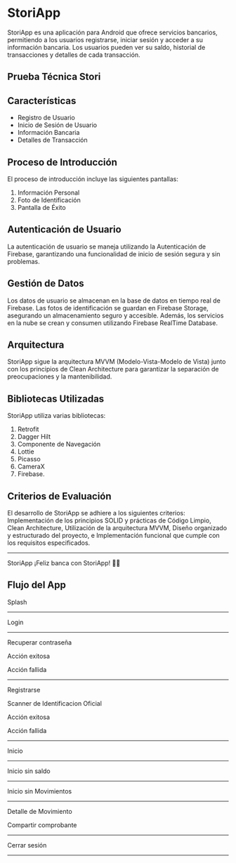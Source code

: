 <h1>StoriApp</h1>
    <p>StoriApp es una aplicación para Android que ofrece servicios bancarios, permitiendo a los usuarios registrarse, iniciar sesión y acceder a su información bancaria. Los usuarios pueden ver su saldo, historial de transacciones y detalles de cada transacción.</p>

  <h2>Prueba Técnica Stori</h2>
  <h2>Características</h2>
    <ul>
        <li>Registro de Usuario</li>
        <li>Inicio de Sesión de Usuario</li>
        <li>Información Bancaria</li>
        <li>Detalles de Transacción</li>
    </ul>

  <h2>Proceso de Introducción</h2>
    <p>El proceso de introducción incluye las siguientes pantallas:</p>
    <ol>
        <li>Información Personal</li>
        <li>Foto de Identificación</li>
        <li>Pantalla de Éxito</li>
    </ol>

  <h2>Autenticación de Usuario</h2>
    <p>La autenticación de usuario se maneja utilizando la Autenticación de Firebase, garantizando una funcionalidad de inicio de sesión segura y sin problemas.</p>

  <h2>Gestión de Datos</h2>
    <p>Los datos de usuario se almacenan en la base de datos en tiempo real de Firebase. Las fotos de identificación se guardan en Firebase Storage, asegurando un almacenamiento seguro y accesible. Además, los servicios en la nube se crean y consumen utilizando Firebase RealTime Database.</p>

  <h2>Arquitectura</h2>
    <p>StoriApp sigue la arquitectura MVVM (Modelo-Vista-Modelo de Vista) junto con los principios de Clean Architecture para garantizar la separación de preocupaciones y la mantenibilidad.</p>

  <h2>Bibliotecas Utilizadas</h2>
    <p>StoriApp utiliza varias bibliotecas:</p>
      <ol>
        <li>Retrofit</li>
        <li>Dagger Hilt</li>
        <li>Componente de Navegación</li>
        <li>Lottie</li>
        <li>Picasso</li>
        <li>CameraX</li>
        <li>Firebase.</li>
    </ol>

  <h2>Criterios de Evaluación</h2>
    <p>El desarrollo de StoriApp se adhiere a los siguientes criterios: Implementación de los principios SOLID y prácticas de Código Limpio, Clean Architecture,  Utilización de la arquitectura MVVM, Diseño organizado y estructurado del proyecto, e Implementación funcional que cumple con los requisitos especificados.</p>

  <hr>

  <p>StoriApp ¡Feliz banca con StoriApp! 🚀📱</p>

<h2>Flujo del App</h2>

 <p>Splash</p>

<hr>

 <p>Login</p>

<hr>

 <p>Recuperar contraseña</p>
 <p>Acción exitosa</p>
 <p>Acción fallida</p>

 <hr>

 <p>Registrarse</p>
 <p>Scanner de Identificacion Oficial</p>
 <p>Acción exitosa</p>
 <p>Acción fallida</p>

 <hr>

 <p>Inicio</p>

 <hr>

 <p>Inicio sin saldo</p>

 <hr>

 <p>Inicio sin Movimientos</p>

 <hr>

 <p>Detalle de Movimiento</p>
 <p>Compartir comprobante</p>

 <hr>
 
 <p>Cerrar sesión</p>

 <hr>
 
 
 





 




